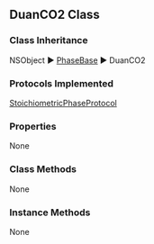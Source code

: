 ## DuanCO2 Class  
### Class Inheritance  
NSObject ▶️ [PhaseBase](PhaseBase.html) ▶️ DuanCO2    

### Protocols Implemented  
[StoichiometricPhaseProtocol](StoichiometricPhaseProtocol.html)   

### Properties  
None  

### Class Methods  
None  

### Instance Methods  
None  